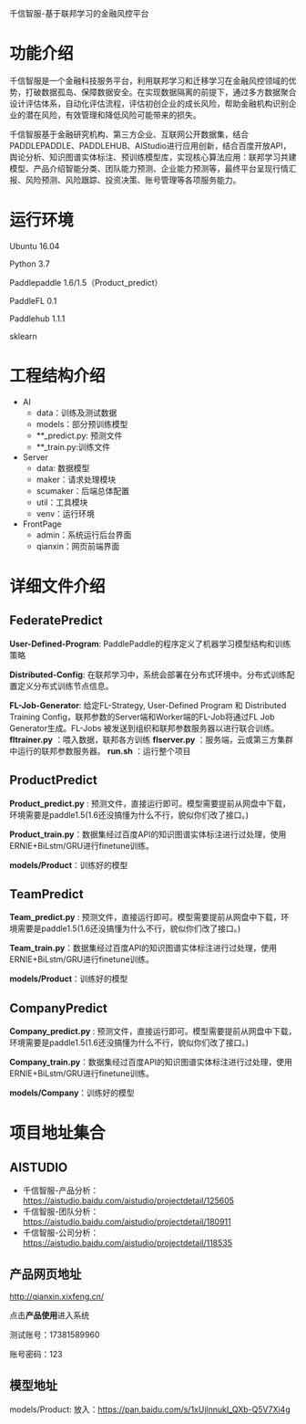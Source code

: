 千信智服-基于联邦学习的金融风控平台

# 功能介绍

​		千信智服是一个金融科技服务平台，利用联邦学习和迁移学习在金融风控领域的优势，打破数据孤岛、保障数据安全。在实现数据隔离的前提下，通过多方数据聚合设计评估体系，自动化评估流程，评估初创企业的成长风险，帮助金融机构识别企业的潜在风险，有效管理和降低风险可能带来的损失。

​        千信智服基于金融研究机构、第三方企业、互联网公开数据集，结合PADDLEPADDLE、PADDLEHUB、AIStudio进行应用创新，结合百度开放API，舆论分析、知识图谱实体标注、预训练模型库，实现核心算法应用：联邦学习共建模型、产品介绍智能分类、团队能力预测、企业能力预测等，最终平台呈现行情汇报、风险预测、风险跟踪、投资决策、账号管理等各项服务能力。

# 运行环境

Ubuntu 16.04

Python 3.7

Paddlepaddle 1.6/1.5（Product_predict）

PaddleFL 0.1

Paddlehub 1.1.1

sklearn 

# 工程结构介绍

- AI
  - data：训练及测试数据
  - models：部分预训练模型
  - **_predict.py: 预测文件
  - **_train.py:训练文件
- Server
  - data: 数据模型
  - maker：请求处理模块
  - scumaker：后端总体配置
  - util：工具模块
  - venv：运行环境
- FrontPage
  - admin：系统运行后台界面
  - qianxin：网页前端界面

# 详细文件介绍

## **FederatePredict**

**User-Defined-Program**: PaddlePaddle的程序定义了机器学习模型结构和训练策略

**Distributed-Config**: 在联邦学习中，系统会部署在分布式环境中。分布式训练配置定义分布式训练节点信息。

**FL-Job-Generator**: 给定FL-Strategy, User-Defined Program 和 Distributed Training Config，联邦参数的Server端和Worker端的FL-Job将通过FL Job Generator生成。FL-Jobs 被发送到组织和联邦参数服务器以进行联合训练。
**fltrainer.py** ：喂入数据，联邦各方训练
**flserver.py**  ：服务端，云或第三方集群中运行的联邦参数服务器。
**run.sh** ：运行整个项目

## ProductPredict

**Product_predict.py** : 预测文件，直接运行即可。模型需要提前从网盘中下载，环境需要是paddle1.5(1.6还没搞懂为什么不行，貌似你们改了接口。)

**Product_train.py**：数据集经过百度API的知识图谱实体标注进行过处理，使用ERNIE+BiLstm/GRU进行finetune训练。

**models/Product**：训练好的模型

## TeamPredict

**Team_predict.py** : 预测文件，直接运行即可。模型需要提前从网盘中下载，环境需要是paddle1.5(1.6还没搞懂为什么不行，貌似你们改了接口。)

**Team_train.py**：数据集经过百度API的知识图谱实体标注进行过处理，使用ERNIE+BiLstm/GRU进行finetune训练。

**models/Product**：训练好的模型

## CompanyPredict

**Company_predict.py** : 预测文件，直接运行即可。模型需要提前从网盘中下载，环境需要是paddle1.5(1.6还没搞懂为什么不行，貌似你们改了接口。)

**Company_train.py**：数据集经过百度API的知识图谱实体标注进行过处理，使用ERNIE+BiLstm/GRU进行finetune训练。

**models/Company**：训练好的模型

# 项目地址集合

## AISTUDIO

- 千信智服-产品分析：<https://aistudio.baidu.com/aistudio/projectdetail/125605>
- 千信智服-团队分析：<https://aistudio.baidu.com/aistudio/projectdetail/180911>
- 千信智服-公司分析：https://aistudio.baidu.com/aistudio/projectdetail/118535

## 产品网页地址

http://qianxin.xixfeng.cn/

点击**产品使用**进入系统

测试账号：17381589960

账号密码：123

## 模型地址

models/Product: 放入：https://pan.baidu.com/s/1xUjlnnukI_QXb-Q5V7Xi4g
